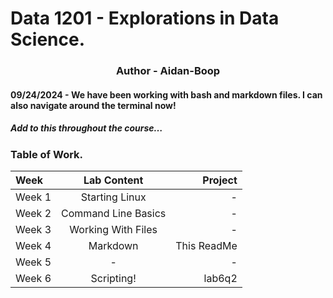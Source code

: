 # Data 1201 - Explorations in Data Science.
<h3 align="center">Author - Aidan-Boop</h3>

#### 09/24/2024 - We have been working with bash and markdown files. I can also navigate around the terminal now!
##### Add to this throughout the course…
### Table of Work.
| Week | Lab Content | Project |
|:-----|:-----------:|--------:|
| Week 1| Starting Linux| -|
| Week 2| Command Line Basics| -|
| Week 3| Working With Files| -|
| Week 4| Markdown| This ReadMe|
| Week 5| -| -|
| Week 6| Scripting!| lab6q2|
